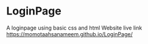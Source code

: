 # LoginPage
A loginpage using basic css and html
Website live link https://momotaahsanameem.github.io/LoginPage/
